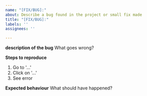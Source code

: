 ```yaml
---
name: "[FIX/BUG]:"
about: Describe a bug found in the project or small fix made
title: "[FIX/BUG]:"
labels: ''
assignees: ''

---
```


**description of the bug**
What goes wrong?

**Steps to reproduce**
1. Go to '...'
2. Click on '...'
3. See error

**Expected behaviour**
What should have happened?
